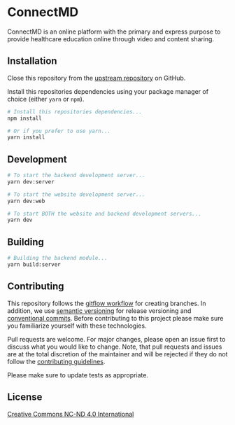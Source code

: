 # ConnectMD

ConnectMD is an online platform with the primary and express purpose to provide healthcare education online through video and content sharing.

## Installation

Close this repository from the [upstream repository](https://github.com/kosinw/connectmd) on GitHub.

Install this repositories dependencies using your package manager of choice (either `yarn` or `npm`).

```bash
# Install this repositories dependencies...
npm install

# Or if you prefer to use yarn...
yarn install
```

## Development

```bash
# To start the backend development server...
yarn dev:server

# To start the website development server...
yarn dev:web

# To start BOTH the website and backend development servers...
yarn dev
```

## Building

```bash
# Building the backend module...
yarn build:server
```

## Contributing
This repository follows the [gitflow workflow](https://github.com/kosinw/connectmd) for creating branches. In addition, we use [semantic versioning](https://semver.org/) for release versioning and [conventional commits](https://www.conventionalcommits.org/en/v1.0.0/). Before contributing to this project please make sure you familiarize yourself with these technologies.

Pull requests are welcome. For major changes, please open an issue first to discuss what you would like to change. Note, that pull requests and issues are at the total discretion of the maintainer and will be rejected if they do not follow the [contributing guidelines](##Contributing).

Please make sure to update tests as appropriate.

## License
[Creative Commons NC-ND 4.0 International](LICENSE.md)